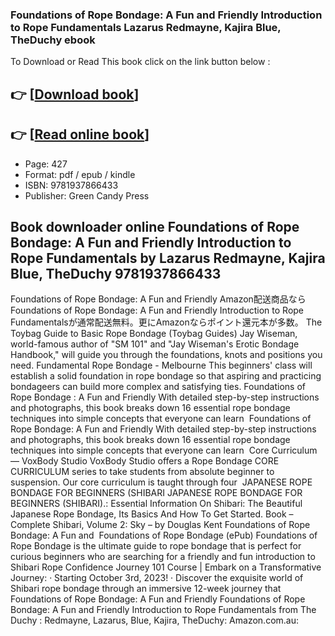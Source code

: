 ### Foundations of Rope Bondage: A Fun and Friendly Introduction to Rope Fundamentals Lazarus Redmayne, Kajira Blue, TheDuchy ebook

To Download or Read This book click on the link button below :

## 👉  [**[Download book](http://get-pdfs.com/download.php?group=book&from=github.com&id=687174&lnk=1064 "Download book")**]

## 👉  [**[Read online book](http://get-pdfs.com/download.php?group=book&from=github.com&id=687174&lnk=1064 "Read online book")**]


* Page: 427
* Format: pdf / epub / kindle
* ISBN: 9781937866433
* Publisher: Green Candy Press



## Book downloader online Foundations of Rope Bondage: A Fun and Friendly Introduction to Rope Fundamentals by Lazarus Redmayne, Kajira Blue, TheDuchy 9781937866433



 Foundations of Rope Bondage: A Fun and Friendly Amazon配送商品ならFoundations of Rope Bondage: A Fun and Friendly Introduction to Rope Fundamentalsが通常配送無料。更にAmazonならポイント還元本が多数。
 The Toybag Guide to Basic Rope Bondage (Toybag Guides) Jay Wiseman, world-famous author of &quot;SM 101&quot; and &quot;Jay Wiseman&#039;s Erotic Bondage Handbook,&quot; will guide you through the foundations, knots and positions you need.
 Fundamental Rope Bondage - Melbourne This beginners&#039; class will establish a solid foundation in rope bondage so that aspiring and practicing bondageers can build more complex and satisfying ties.
 Foundations of Rope Bondage : A Fun and Friendly With detailed step-by-step instructions and photographs, this book breaks down 16 essential rope bondage techniques into simple concepts that everyone can learn 
 Foundations of Rope Bondage: A Fun and Friendly With detailed step-by-step instructions and photographs, this book breaks down 16 essential rope bondage techniques into simple concepts that everyone can learn 
 Core Curriculum — VoxBody Studio VoxBody Studio offers a Rope Bondage CORE CURRICULUM series to take students from absolute beginner to suspension. Our core curriculum is taught through four 
 JAPANESE ROPE BONDAGE FOR BEGINNERS (SHIBARI JAPANESE ROPE BONDAGE FOR BEGINNERS (SHIBARI).: Essential Information On Shibari: The Beautiful Japanese Rope Bondage, Its Basics And How To Get Started.
 Book – Complete Shibari, Volume 2: Sky – by Douglas Kent Foundations of Rope Bondage: A Fun and 
 Foundations of Rope Bondage (ePub) Foundations of Rope Bondage is the ultimate guide to rope bondage that is perfect for curious beginners who are searching for a friendly and fun introduction to 
 Shibari Rope Confidence Journey 101 Course | Embark on a Transformative Journey: · Starting October 3rd, 2023! · Discover the exquisite world of Shibari rope bondage through an immersive 12-week journey that 
 Foundations of Rope Bondage: A Fun and Friendly Foundations of Rope Bondage: A Fun and Friendly Introduction to Rope Fundamentals from The Duchy : Redmayne, Lazarus, Blue, Kajira, TheDuchy: Amazon.com.au: 





